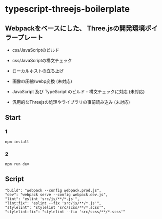 # typescript-threejs-boilerplate

## Webpackをベースにした、 Three.jsの開発環境ボイラープレート


- css/JavaScriptのビルド
- css/JavaScriptの構文チェック
- ローカルホストの立ち上げ

- 画像の圧縮/webp変換 (未対応)
- JavaScript 及び TypeScript のビルド・構文チェックに対応 (未対応)
- 汎用的なThreejsの処理やライブラリの事前読み込み (未対応)

## Start

### 1
```
npm install
```

### 2
```
npm run dev
```

## Script

  ```
  "build": "webpack --config webpack.prod.js",
  "dev": "webpack serve --config webpack.dev.js",
  "lint": "eslint 'src/js/**/*.js'",
  "lint:fix": "eslint --fix 'src/js/**/*.js'",
  "stylelint": "stylelint 'src/scss/**/*.scss'",
  "stylelint:fix": "stylelint --fix 'src/scss/**/*.scss'"
  
  ```
  
  
